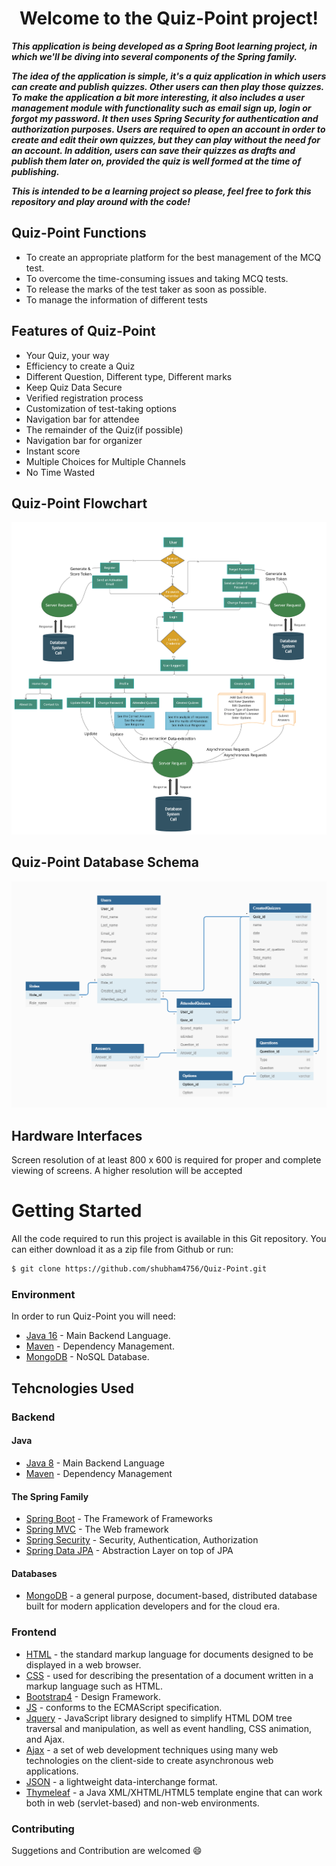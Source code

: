 <h1 align="center"> Welcome to the Quiz-Point project! </h1>

***This application is being developed as a Spring Boot learning project, in which we'll be diving into several components of the Spring family.***

***The idea of the application is simple, it's a quiz application in which users can create and publish quizzes. Other users can then play those quizzes. To make the application a bit more interesting, it also includes a user management module with functionality such as email sign up, login or forgot my password. It then uses Spring Security for authentication and authorization purposes. Users are required to open an account in order to create and edit their own quizzes, but they can play without the need for an account. In addition, users can save their quizzes as drafts and publish them later on, provided the quiz is well formed at the time of publishing.***

***This is intended to be a learning project so please, feel free to fork this repository and play around with the code!***

## Quiz-Point Functions
* To create an appropriate platform for the best management of the MCQ test.
* To overcome the time-consuming issues and taking MCQ tests.
* To release the marks of the test taker as soon as possible.
* To manage the information of different tests

## Features of Quiz-Point
* Your Quiz, your way
* Efficiency to create a Quiz
* Different Question, Different type, Different marks
* Keep Quiz Data Secure
* Verified registration process
* Customization of test-taking options
* Navigation bar for attendee
* The remainder of the Quiz(if possible)
* Navigation bar for organizer
* Instant score
* Multiple Choices for Multiple Channels
* No Time Wasted

## Quiz-Point Flowchart
![Online Assessment Platform Flowchart](https://github.com/shubham4756/Quiz-Point/blob/main/Quiz%20Point%20Flowchat.jpg)

## Quiz-Point Database Schema
![Online Assessment Platform Database Schema](https://github.com/shubham4756/Quiz-Point/blob/main/DB%20Diagram.png)

## Hardware Interfaces
Screen resolution of at least 800 x 600 is required for proper and complete viewing of screens. A higher resolution will be accepted

# Getting Started

All the code required to run this project is available in this Git repository. You can either download it as a zip file from Github or run:

```bash
$ git clone https://github.com/shubham4756/Quiz-Point.git
```

### Environment

In order to run Quiz-Point you will need:

* [Java 16](https://www.oracle.com/java/technologies/javase-jdk16-downloads.html) - Main Backend Language.
* [Maven](https://maven.apache.org/) - Dependency Management.
* [MongoDB](https://www.mongodb.com/) - NoSQL Database.

## Tehcnologies Used

### Backend

#### Java

* [Java 8](http://www.oracle.com/technetwork/java/javase/overview/java8-2100321.html) - Main Backend Language
* [Maven](https://maven.apache.org/) - Dependency Management

#### The Spring Family

* [Spring Boot](https://projects.spring.io/spring-boot/) - The Framework of Frameworks
* [Spring MVC](https://docs.spring.io/spring/docs/current/spring-framework-reference/web.html) - The Web framework
* [Spring Security](https://projects.spring.io/spring-security/) - Security, Authentication, Authorization
* [Spring Data JPA](https://docs.spring.io/spring-data/jpa/docs/current/reference/html/) - Abstraction Layer on top of JPA

#### Databases

* [MongoDB](https://www.mongodb.com/) - a general purpose, document-based, distributed database built for modern application developers and for the cloud era.

### Frontend

* [HTML](https://en.wikipedia.org/wiki/HTML) - the standard markup language for documents designed to be displayed in a web browser.
* [CSS](https://en.wikipedia.org/wiki/CSS) - used for describing the presentation of a document written in a markup language such as HTML.
* [Bootstrap4](https://getbootstrap.com/docs/4.0/getting-started/introduction/) - Design Framework.
* [JS](https://www.javascript.com/) - conforms to the ECMAScript specification.
* [Jquery](https://jquery.com/) - JavaScript library designed to simplify HTML DOM tree traversal and manipulation, as well as event handling, CSS animation, and Ajax.
* [Ajax](https://en.wikipedia.org/wiki/Ajax_(programming)) - a set of web development techniques using many web technologies on the client-side to create asynchronous web applications.
* [JSON](https://www.json.org/json-en.html) - a lightweight data-interchange format.
* [Thymeleaf](http://www.thymeleaf.org) - a Java XML/XHTML/HTML5 template engine that can work both in web (servlet-based) and non-web environments.

### Contributing
	
Suggetions and Contribution are welcomed :smile:
